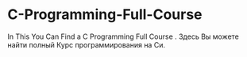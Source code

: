 # C-Programming-Full-Course
In This You Can Find a C Programming Full Course .
Здесь Вы можете найти полный Курс программирования на Си.
